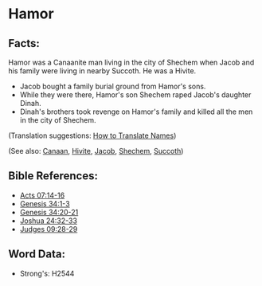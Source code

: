 # Hamor #

## Facts: ##

Hamor was a Canaanite man living in the city of Shechem when Jacob and his family were living in nearby Succoth. He was a Hivite.

* Jacob bought a family burial ground from Hamor's sons.
* While they were there, Hamor's son Shechem raped Jacob's daughter Dinah.
* Dinah's brothers took revenge on Hamor's family and killed all the men in the city of Shechem.

(Translation suggestions: [How to Translate Names](rc://en/ta/man/translate/translate-names))

(See also: [Canaan](../names/canaan.md), [Hivite](../names/hivite.md), [Jacob](../names/jacob.md), [Shechem](../names/shechem.md), [Succoth](../names/succoth.md))

## Bible References: ##

* [Acts 07:14-16](rc://en/tn/help/act/07/14)
* [Genesis 34:1-3](rc://en/tn/help/gen/34/01)
* [Genesis 34:20-21](rc://en/tn/help/gen/34/20)
* [Joshua 24:32-33](rc://en/tn/help/jos/24/32)
* [Judges 09:28-29](rc://en/tn/help/jdg/09/28)

## Word Data: ##

* Strong's: H2544
